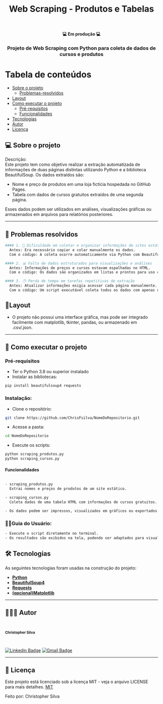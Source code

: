<h1 align="center">Web Scraping - Produtos e Tabelas</h1>			
<br>
<h4 align="center"> 💻 Em produção 💻 </h4>
<h3 align="center">Projeto de Web Scraping com Python para coleta de dados de cursos e produtos</h3>

Tabela de conteúdos
=================
<!--ts-->
   * [Sobre o projeto](#-sobre-o-projeto)
     * [Problemas-resolvidos](#-problemas-resolvidos)
   * [Layout](#-layout)
   * [Como executar o projeto](#-como-executar-o-projeto)
     * [Pré-requisitos](#pré-requisitos)
     * [Funcionalidades](#funcionalidades)
   * [Tecnologias](#-tecnologias)
   * [Autor](#-autor)
   * [Licença](#-licença)
<!--te-->

## 💻 Sobre o projeto 

Descrição:  
Este projeto tem como objetivo realizar a extração automatizada de informações de duas páginas distintas utilizando Python e a biblioteca BeautifulSoup. Os dados extraídos são:

- Nome e preço de produtos em uma loja fictícia hospedada no GitHub Pages.
- Tabela com dados de cursos gratuitos extraídos de uma segunda página.

Esses dados podem ser utilizados em análises, visualizações gráficas ou armazenados em arquivos para relatórios posteriores.

---

## 🚧 Problemas resolvidos

```bash
#### 1. 🧾 Dificuldade em coletar e organizar informações de sites estáticos
  Antes: Era necessário copiar e colar manualmente os dados.
  Com o código: A coleta ocorre automaticamente via Python com BeautifulSoup.
```
```bash
#### 2. 📊 Falta de dados estruturados para visualizações e análises
  Antes: Informações de preços e cursos estavam espalhadas no HTML.
  Com o código: Os dados são organizados em listas e prontos para uso com pandas, matplotlib ou salvamento em arquivos.
```
```bash
#### 3. 🕐 Perda de tempo em tarefas repetitivas de extração
  Antes: Atualizar informações exigia acessar cada página manualmente.
  Com o código: Um script executável coleta todos os dados com apenas uma execução.
```

## 🎨Layout

- O projeto não possui uma interface gráfica, mas pode ser integrado facilmente com matplotlib, tkinter, pandas, ou armazenado em .csv/.json.


---

## 🚀 Como executar o projeto

### Pré-requisitos

- Ter o Python 3.8 ou superior instalado
- Instalar as bibliotecas:

```bash
pip install beautifulsoup4 requests
```
### Instalação:
- Clone o repositório:
```bash
git clone https://github.com/ChrisFsilva/NomeDoRepositorio.git
```

- Acesse a pasta:

```bash
cd NomeDoRepositorio
```

- Execute os scripts:

```bash
python scraping_produtos.py
python scraping_cursos.py
```
#### Funcionalidades

```bash

- scraping_produtos.py
  Extrai nomes e preços de produtos de um site estático.

- scraping_cursos.py
  Coleta dados de uma tabela HTML com informações de cursos gratuitos.

- Os dados podem ser impressos, visualizados em gráficos ou exportados para arquivos.

```

### 🧑‍💻Guia do Usuário:

``` bash
- Execute o script diretamente no terminal.
- Os resultados são exibidos na tela, podendo ser adaptados para visualização ou persistência.
```

## 🛠 Tecnologias

As seguintes tecnologias foram usadas na construção do projeto:

-   **[Python](https://www.python.org/)**
-   **[BeautifulSoup4](https://pypi.org/project/beautifulsoup4/)**
-   **[Requests](https://pypi.org/project/requests/)**
-   **[(opcional)Matplotlib](https://matplotlib.org/)**


---

## 🦸🏻‍♂️ Autor

 <br>
  <sub><b><p>Christopher Silva</p></b></sub></a>
 <br />

[![Linkedin Badge](https://img.shields.io/badge/-Christopher%20Silva-blue?style=flat-square&logo=Linkedin&logoColor=white&link=https://www.linkedin.com/in/chris-f-silva//)](https://www.linkedin.com/in/chris-f-silva/) 
[![Gmail Badge](https://img.shields.io/badge/-chrisspfc.silva@gmail.com-c14438?style=flat-square&logo=Gmail&logoColor=white&link=mailto:daniel.rodrigues.soarees@gmail.com)](mailto:chrisspfc.silva@gmail.com)

---

## 📝 Licença

Este projeto está licenciado sob a licença MIT - veja o arquivo LICENSE para mais detalhes. [MIT](./LICENSE)

Feito por: Christopher Silva
</div>
